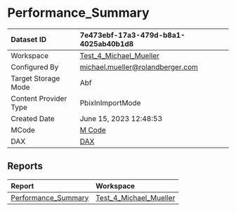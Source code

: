 



# Performance_Summary

|Dataset ID|7e473ebf-17a3-479d-b8a1-4025ab40b1d8|
| :--- | :--- |
|Workspace|[Test_4_Michael_Mueller](../Workspaces/Test_4_Michael_Mueller.md)|
|Configured By|michael.mueller@rolandberger.com|
|Target Storage Mode|Abf|
|Content Provider Type|PbixInImportMode|
|Created Date|June 15, 2023 12:48:53|
|MCode|[M Code](./Performance_Summary/mcode.md)|
|DAX|[DAX](./Performance_Summary/dax.md)|

## Reports

|Report|Workspace|
| :--- | :--- |
|[Performance_Summary](../Reports/Performance_Summary.md)|[Test_4_Michael_Mueller](../Workspaces/Test_4_Michael_Mueller.md)|
